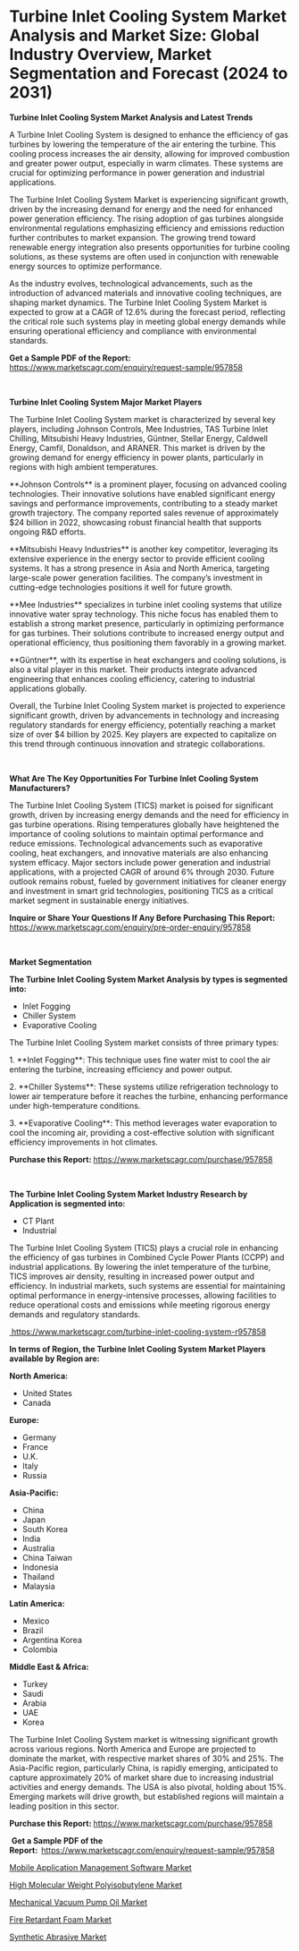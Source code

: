 <p><h1>Turbine Inlet Cooling System Market Analysis and Market Size: Global Industry Overview, Market Segmentation and Forecast (2024 to 2031)</h1></p><p><strong>Turbine Inlet Cooling System Market Analysis and Latest Trends</strong></p>
<p><p>A Turbine Inlet Cooling System is designed to enhance the efficiency of gas turbines by lowering the temperature of the air entering the turbine. This cooling process increases the air density, allowing for improved combustion and greater power output, especially in warm climates. These systems are crucial for optimizing performance in power generation and industrial applications.</p><p>The Turbine Inlet Cooling System Market is experiencing significant growth, driven by the increasing demand for energy and the need for enhanced power generation efficiency. The rising adoption of gas turbines alongside environmental regulations emphasizing efficiency and emissions reduction further contributes to market expansion. The growing trend toward renewable energy integration also presents opportunities for turbine cooling solutions, as these systems are often used in conjunction with renewable energy sources to optimize performance.</p><p>As the industry evolves, technological advancements, such as the introduction of advanced materials and innovative cooling techniques, are shaping market dynamics. The Turbine Inlet Cooling System Market is expected to grow at a CAGR of 12.6% during the forecast period, reflecting the critical role such systems play in meeting global energy demands while ensuring operational efficiency and compliance with environmental standards.</p></p>
<p><strong>Get a Sample PDF of the Report:&nbsp;</strong> <a href="https://www.marketscagr.com/enquiry/request-sample/957858">https://www.marketscagr.com/enquiry/request-sample/957858</a></p>
<p>&nbsp;</p>
<p><strong>Turbine Inlet Cooling System Major Market Players</strong></p>
<p><p>The Turbine Inlet Cooling System market is characterized by several key players, including Johnson Controls, Mee Industries, TAS Turbine Inlet Chilling, Mitsubishi Heavy Industries, Güntner, Stellar Energy, Caldwell Energy, Camfil, Donaldson, and ARANER. This market is driven by the growing demand for energy efficiency in power plants, particularly in regions with high ambient temperatures.</p><p>**Johnson Controls** is a prominent player, focusing on advanced cooling technologies. Their innovative solutions have enabled significant energy savings and performance improvements, contributing to a steady market growth trajectory. The company reported sales revenue of approximately $24 billion in 2022, showcasing robust financial health that supports ongoing R&D efforts.</p><p>**Mitsubishi Heavy Industries** is another key competitor, leveraging its extensive experience in the energy sector to provide efficient cooling systems. It has a strong presence in Asia and North America, targeting large-scale power generation facilities. The company’s investment in cutting-edge technologies positions it well for future growth.</p><p>**Mee Industries** specializes in turbine inlet cooling systems that utilize innovative water spray technology. This niche focus has enabled them to establish a strong market presence, particularly in optimizing performance for gas turbines. Their solutions contribute to increased energy output and operational efficiency, thus positioning them favorably in a growing market.</p><p>**Güntner**, with its expertise in heat exchangers and cooling solutions, is also a vital player in this market. Their products integrate advanced engineering that enhances cooling efficiency, catering to industrial applications globally.</p><p>Overall, the Turbine Inlet Cooling System market is projected to experience significant growth, driven by advancements in technology and increasing regulatory standards for energy efficiency, potentially reaching a market size of over $4 billion by 2025. Key players are expected to capitalize on this trend through continuous innovation and strategic collaborations.</p></p>
<p>&nbsp;</p>
<p><strong>What Are The Key Opportunities For Turbine Inlet Cooling System Manufacturers?</strong></p>
<p><p>The Turbine Inlet Cooling System (TICS) market is poised for significant growth, driven by increasing energy demands and the need for efficiency in gas turbine operations. Rising temperatures globally have heightened the importance of cooling solutions to maintain optimal performance and reduce emissions. Technological advancements such as evaporative cooling, heat exchangers, and innovative materials are also enhancing system efficacy. Major sectors include power generation and industrial applications, with a projected CAGR of around 6% through 2030. Future outlook remains robust, fueled by government initiatives for cleaner energy and investment in smart grid technologies, positioning TICS as a critical market segment in sustainable energy initiatives.</p></p>
<p><strong>Inquire or Share Your Questions If Any Before Purchasing This Report:</strong> <a href="https://www.marketscagr.com/enquiry/pre-order-enquiry/957858">https://www.marketscagr.com/enquiry/pre-order-enquiry/957858</a></p>
<p>&nbsp;</p>
<p><strong>Market Segmentation</strong></p>
<p><strong>The Turbine Inlet Cooling System Market Analysis by types is segmented into:</strong></p>
<p><ul><li>Inlet Fogging</li><li>Chiller System</li><li>Evaporative Cooling</li></ul></p>
<p><p>The Turbine Inlet Cooling System market consists of three primary types: </p><p>1. **Inlet Fogging**: This technique uses fine water mist to cool the air entering the turbine, increasing efficiency and power output.  </p><p>2. **Chiller Systems**: These systems utilize refrigeration technology to lower air temperature before it reaches the turbine, enhancing performance under high-temperature conditions.  </p><p>3. **Evaporative Cooling**: This method leverages water evaporation to cool the incoming air, providing a cost-effective solution with significant efficiency improvements in hot climates.</p></p>
<p><strong>Purchase this Report:&nbsp;</strong><a href="https://www.marketscagr.com/purchase/957858">https://www.marketscagr.com/purchase/957858</a></p>
<p>&nbsp;</p>
<p><strong>The Turbine Inlet Cooling System Market Industry Research by Application is segmented into:</strong></p>
<p><ul><li>CT Plant</li><li>Industrial</li></ul></p>
<p><p>The Turbine Inlet Cooling System (TICS) plays a crucial role in enhancing the efficiency of gas turbines in Combined Cycle Power Plants (CCPP) and industrial applications. By lowering the inlet temperature of the turbine, TICS improves air density, resulting in increased power output and efficiency. In industrial markets, such systems are essential for maintaining optimal performance in energy-intensive processes, allowing facilities to reduce operational costs and emissions while meeting rigorous energy demands and regulatory standards.</p></p>
<p><a href="https://www.marketscagr.com/turbine-inlet-cooling-system-r957858">&nbsp;https://www.marketscagr.com/turbine-inlet-cooling-system-r957858</a></p>
<p><strong>In terms of Region, the Turbine Inlet Cooling System Market Players available by Region are:</strong></p>
<p>
    <p> <strong> North America: </strong>
        <ul>
            <li>United States</li>
            <li>Canada</li>
        </ul>
        </p> 
    <p> <strong> Europe: </strong>
        <ul>
            <li>Germany</li>
            <li>France</li>
            <li>U.K.</li>
            <li>Italy</li>
            <li>Russia</li>
        </ul>
        </p> 
    <p> <strong> Asia-Pacific: </strong>
        <ul>
            <li>China</li>
            <li>Japan</li>
            <li>South Korea</li>
            <li>India</li>
            <li>Australia</li>
            <li>China Taiwan</li>
            <li>Indonesia</li>
            <li>Thailand</li>
            <li>Malaysia</li>
        </ul>
        </p> 
    <p> <strong> Latin America: </strong>
        <ul>
            <li>Mexico</li>
            <li>Brazil</li>
            <li>Argentina Korea</li>
            <li>Colombia</li>
        </ul>
        </p> 
    <p> <strong> Middle East & Africa: </strong>
        <ul>
            <li>Turkey</li>
            <li>Saudi</li>
            <li>Arabia</li>
            <li>UAE</li>
            <li>Korea</li>
        </ul>
    </p>
    </p>
<p><p>The Turbine Inlet Cooling System market is witnessing significant growth across various regions. North America and Europe are projected to dominate the market, with respective market shares of 30% and 25%. The Asia-Pacific region, particularly China, is rapidly emerging, anticipated to capture approximately 20% of market share due to increasing industrial activities and energy demands. The USA is also pivotal, holding about 15%. Emerging markets will drive growth, but established regions will maintain a leading position in this sector.</p></p>
<p><strong>Purchase this Report: </strong><a href="https://www.marketscagr.com/purchase/957858">https://www.marketscagr.com/purchase/957858</a></p>
<p>&nbsp;<strong>Get a Sample PDF of the Report:&nbsp;&nbsp;</strong><a href="https://www.marketscagr.com/enquiry/request-sample/957858">https://www.marketscagr.com/enquiry/request-sample/957858</a></p>
<p><strong></strong></p>
<p><p><a href="https://issuu.com/reportprime-2/docs/mobile-application-management-softw_8c7dee33cbabc0">Mobile Application Management Software Market</a></p><p><a href="https://www.linkedin.com/pulse/driving-market-forces-high-molecular-weight-polyisobutylene-trends-ruinc?trackingId=a4X4%2Fw3tRGiujAu%2FuFd1RA%3D%3D">High Molecular Weight Polyisobutylene Market</a></p><p><a href="https://medium.com/@breanakozey1/the-global-mechanical-vacuum-pump-oil-market-is-a-dynamic-and-growing-industry-0d736b7e6ce9">Mechanical Vacuum Pump Oil Market</a></p><p><a href="https://medium.com/@breanakozey1/the-fire-retardant-foam-industry-analysis-report-offers-a-comprehensive-and-current-examination-d6b8b6699090">Fire Retardant Foam Market</a></p><p><a href="https://www.linkedin.com/pulse/synthetic-abrasive-market-strategic-insights-product-evolution-qo1uc?trackingId=zGJauRD%2BRfC6%2BsayCDCsdA%3D%3D">Synthetic Abrasive Market</a></p></p>